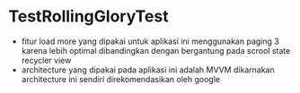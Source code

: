 # TestRollingGloryTest

* fitur load more yang dipakai untuk aplikasi ini menggunakan paging 3 karena lebih optimal dibandingkan dengan bergantung pada scrool state recycler view
* architecture yang dipakai pada aplikasi ini adalah MVVM dikarnakan architecture ini sendiri direkomendasikan oleh google
